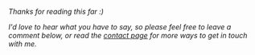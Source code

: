 

_Thanks for reading this far :)_

_I'd love to hear what you have to say, so please feel free to leave a comment below, or read the [contact page](https://dmerej.info/blog/pages/contact/) for more ways to get in touch with me._
